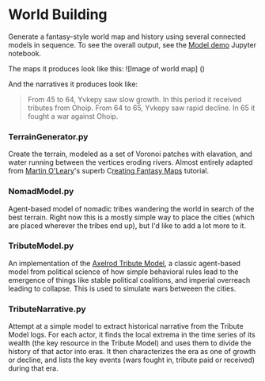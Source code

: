 # World Building

Generate a fantasy-style world map and history using several connected models in sequence. To see the overall output, see the [Model demo](https://github.com/dmasad/WorldBuilding/blob/master/Model%20demo.ipynb) Jupyter notebook.

The maps it produces look like this:
![Image of world map]
()

And the narratives it produces look like:
> From 45 to 64, Yvkepy saw slow growth. In this period it received tributes from Ohoip.
> From 64 to 65, Yvkepy saw rapid decline. In 65 it fought a war against Ohoip.


### TerrainGenerator.py

Create the terrain, modeled as a set of Voronoi patches with elavation, and water running between the vertices eroding rivers. Almost entirely adapted from [Martin O'Leary](https://twitter.com/mewo2)'s superb C[reating Fantasy Maps](http://mewo2.com/notes/terrain/) tutorial.

### NomadModel.py

Agent-based model of nomadic tribes wandering the world in search of the best terrain. Right now this is a mostly simple way to place the cities (which are placed wherever the tribes end up), but I'd like to add a lot more to it.

### TributeModel.py

An implementation of the [Axelrod Tribute Model](http://www-personal.umich.edu/~axe/research/Building.pdf), a classic agent-based model from political science of how simple behavioral rules lead to the emergence of things like stable political coalitions, and imperial overreach leading to collapse. This is used to simulate wars betweeen the cities.

### TributeNarrative.py

Attempt at a simple model to extract historical narrative from the Tribute Model logs. For each actor, it finds the local extrema in the time series of its wealth (the key resource in the Tribute Model) and uses them to divide the history of that actor into eras. It then characterizes the era as one of growth or decline, and lists the key events (wars fought in, tribute paid or received) during that era.

